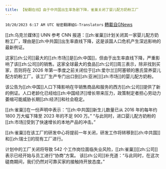 ```yaml
---
title: 【秘翻在线】由于中共国出生率急剧下降，雀巢关闭了婴儿配方奶粉工厂
---
```

`10/20/2023 6:17 AM UTC 秘密翻譯組G-Translators` [轉載自GNews](https://gnews.org/articles/1857777)

         

[[zh:乌克兰媒体]] UNN 参考 CNN 报道：[[zh:雀巢]]计划关闭其一家婴儿配方奶粉工厂，理由是[[zh:中共国]]出生率直线下降，这是该国人口危机产生深远影响的最新例证。

这家[[zh:公司]]最大的[[zh:市场]]是[[zh:中国]]，但由于出生率直线下降，严重影响了该[[zh:公司]]的销售。这家全球最大的食品[[zh:公司]]周三表示，除非找到买家，否则将在 2026 年第一季度之前关闭位于[[zh:爱尔兰]]阿塞顿的惠氏营养婴儿配方奶粉工厂。该工厂生产专门出口到[[zh:亚洲]][[zh:市场]]的婴儿配方奶粉。

该公告为[[zh:中国]]人口下降影响在华销售商品和服务的西方[[zh:公司]]提供了新的例证。人口老龄化已经给[[zh:中国经济]]增长带来压力，政策制定者担心劳动力萎缩可能威胁长期[[zh:经济]]和社会稳定。

[[zh:雀巢]]在一份声明中表示：“[[zh:中共国]]新生儿数量已从 2016 年的每年约 1800 万大幅下降至 2023 年的不足 900 万。” “与此同时，进口婴儿配方奶粉的[[zh:市场]]受到了快速增长的本地产品的冲击。”

[[zh:雀巢]]在该工厂的研发中心将提前一年关闭，研发工作将转移到[[zh:中共国]]和[[zh:瑞士]]的现有工厂进行。

计划中的工厂关闭将导致 542 个工作岗位面临失业风险，[[zh:雀巢]][[zh:公司]]表示已经开始与员工进行“协商”方案。 该[[zh:公司]]补充道：“与此同时，在这次磋商期间，我们仍然对可靠买家的接触持开放态度。”
